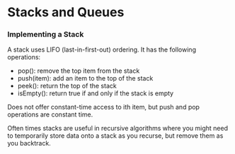 # Stacks and Queues

### Implementing a Stack

A stack uses LIFO (last-in-first-out) ordering. It has the following operations:

- pop(): remove the top item from the stack
- push(item): add an item to the top of the stack
- peek(): return the top of the stack
- isEmpty(): return true if and only if the stack is empty

Does not offer constant-time access to ith item, but push and pop operations are constant time.

Often times stacks are useful in recursive algorithms where you might need to temporarily store data onto a stack as you recurse, but remove them as you backtrack.
